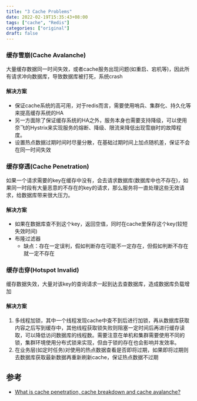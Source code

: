 ```yaml
---
title: "3 Cache Problems"
date: 2022-02-19T15:35:43+08:00
tags: ["cache", "Redis"]
categories: ["original"]
draft: false
---
```


### 缓存雪崩(Cache Avalanche)

大量缓存数据同一时间失效，或者cache服务出现问题(如重启、宕机等)，因此所有请求冲向数据库，导致数据库被打死，系统crash

#### 解决方案

- 保证cache系统的高可用，对于redis而言，需要使用哨兵、集群化、持久化等来提高缓存系统的HA
- 另一方面除了保证缓存系统的HA之外，服务本身也需要支持降级，可以使用奈飞的Hystrix来实现服务的熔断、降级、限流来降低出现雪崩时的故障程度。
- 设置热点数据过期时间时尽量分散，在基础过期时间上加点随机差，保证不会在同一时间失效

### 缓存穿透(Cache Penetration)

如果一个请求需要的key在缓存中没有，会去请求数据库(数据库中也不存在)，如果同一时段有大量恶意的不存在的key的请求，那么服务将一直处理这些无效请求，给数据库带来很大压力。

#### 解决方案

- 如果在数据库查不到这个key，返回空值，同时在cache里保存这个key(较短失效时间)
- 布隆过滤器
  - 缺点：存在一定误判，假如判断存在可能不一定存在，但假如判断不存在就一定不存在

### 缓存击穿(Hotspot Invalid)

缓存数据失效，大量对该key的查询请求一起到达去查数据库，造成数据库负载增加

#### 解决方案

1. 多线程加锁，其中一个线程发现cache中查不到后进行加锁，再从数据库获取内容之后写到缓存中，其他线程获取锁失败则阻塞一定时间后再进行缓存读取，可以降低访问数据库的线程数。需要注意在单机和集群需要使用不同的锁，集群环境使用分布式锁来实现，但由于锁的存在也会影响并发效率。
2. 在业务层(如定时任务)对使用的热点数据查看是否即将过期，如果即将过期则去数据库获取最新数据再重新刷新cache，保证热点数据不过期



## 参考

- [What is cache penetration, cache breakdown and cache avalanche? ](https://www.pixelstech.net/article/1586522853-What-is-cache-penetration-cache-breakdown-and-cache-avalanche)


